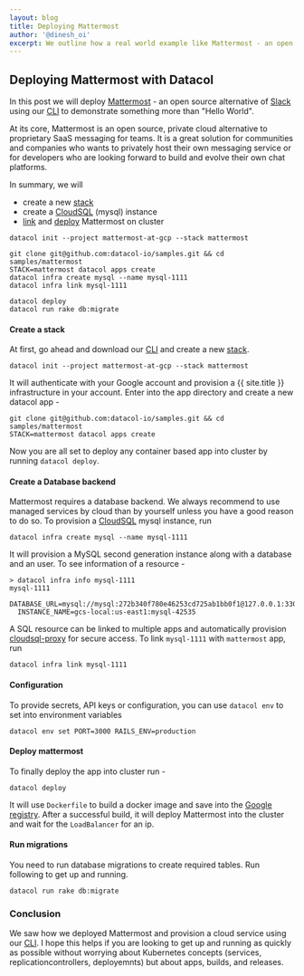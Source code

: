 ```yaml
---
layout: blog
title: Deploying Mattermost
author: '@dinesh_oi'
excerpt: We outline how a real world example like Mattermost - an open source alternative of Slack, can be deployed by Datacol with ease.
---
```


## Deploying Mattermost with Datacol


In this post we will deploy [Mattermost](https://about.mattermost.com) - an open source alternative of [Slack](https://slack.com) using our [CLI](/docs/getting-started) to demonstrate something more than "Hello World".

At its core, Mattermost is an open source, private cloud alternative to proprietary SaaS messaging for teams. It is a great solution for communities and companies who wants to privately host their own messaging service or for developers who are looking forward to build and evolve their own chat platforms.

In summary, we will
 * create a new [stack](/docs/cli/stacks)
 * create a [CloudSQL](/docs/cloudsql) (mysql) instance
 * [link](/docs/cloudsql) and [deploy](/docs/deployment) Mattermost on cluster


```
datacol init --project mattermost-at-gcp --stack mattermost

git clone git@github.com:datacol-io/samples.git && cd samples/mattermost
STACK=mattermost datacol apps create
datacol infra create mysql --name mysql-1111
datacol infra link mysql-1111

datacol deploy
datacol run rake db:migrate
```

#### Create a stack

At first, go ahead and download our [CLI](/docs/getting-started) and create a new [stack](/docs/cli/stacks). 
  
    datacol init --project mattermost-at-gcp --stack mattermost

It will authenticate with your Google account and provision a {{ site.title }} infrastructure in your account. Enter into the app directory and create a new datacol app -

    git clone git@github.com:datacol-io/samples.git && cd samples/mattermost
    STACK=mattermost datacol apps create

Now you are all set to deploy any container based app into cluster by running `datacol deploy`.

#### Create a Database backend

Mattermost requires a database backend. We always recommend to use managed services by cloud than by yourself unless you have a good reason to do so. To provision a [CloudSQL](/docs/cloudsql) mysql instance, run 

    datacol infra create mysql --name mysql-1111

It will provision a MySQL second generation instance along with a database and an user. To see information of a resource -

    > datacol infra info mysql-1111
    mysql-1111
      DATABASE_URL=mysql://mysql:272b340f780e46253cd725ab1bb0f1@127.0.0.1:3306/app 
      INSTANCE_NAME=gcs-local:us-east1:mysql-42535

A SQL resource can be linked to multiple apps and automatically provision [cloudsql-proxy](https://github.com/GoogleCloudPlatform/cloudsql-proxy) for secure access. To link `mysql-1111` with `mattermost` app, run

    datacol infra link mysql-1111

#### Configuration

To provide secrets, API keys or configuration, you can use `datacol env` to set into environment variables 

    datacol env set PORT=3000 RAILS_ENV=production

#### Deploy mattermost

To finally deploy the app into cluster run -
  
    datacol deploy

It will use `Dockerfile` to build a docker image and save into the [Google registry](https://cloud.google.com/container-registry/). After a successful build, it will deploy Mattermost into the cluster and wait for the `LoadBalancer` for an ip.

#### Run migrations

You need to run database migrations to create required tables. Run following to get up and running.

    datacol run rake db:migrate 

### Conclusion

We saw how we deployed Mattermost and provision a cloud service using our [CLI](/docs/cli). I hope this helps if you are looking to get up and running as quickly as possible without worrying about Kubernetes concepts (services, replicationcontrollers, deployemnts) but about apps, builds, and releases. 

